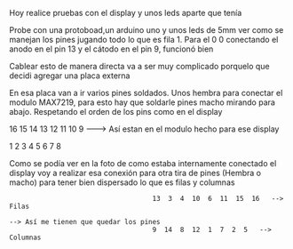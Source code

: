 Hoy realice pruebas con el display y unos leds aparte que tenía 

Probe con una protoboad,un arduino uno y unos leds de 5mm ver como se manejan los pines jugando todo lo que es fila 1. Para el 0 0 conectando el anodo en el pin 13 y el cátodo en el pin 9, funcionó bien 

Cablear esto de manera directa va a ser muy complicado porquelo que decidi agregar una placa externa 

En esa placa van a ir varios pines soldados. Unos hembra para conectar el modulo MAX7219, para esto hay que soldarle pines macho mirando para abajo. Respetando el orden de los pins como en el display 

16 15 14 13 12 11 10 9
                            --->   Así estan en el modulo hecho para ese display 

1  2  3  4  5  6  7  8

Como se podía ver en la foto de como estaba internamente conectado el display voy a realizar esa conexión para otra tira de pines (Hembra o macho) para tener bien dispersado lo que es filas y columnas  


                                        13  3  4  10  6  11  15  16   --> Filas
                                                                                  --> Así me tienen que quedar los pines 
                                        9  14  8  12  1  7  2  5   --> Columnas
  
  
  
